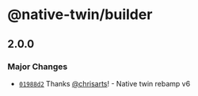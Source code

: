 # @native-twin/builder

## 2.0.0

### Major Changes

- [`01988d2`](https://github.com/react-universal/native-twin/commit/01988d2b8edcfcf57ed28eb638bbfa159adb3a73) Thanks [@chrisarts](https://github.com/chrisarts)! - Native twin rebamp v6
